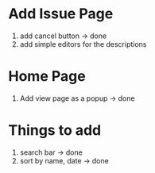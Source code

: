 # Add Issue Page

1. add cancel button -> done
2. add simple editors for the descriptions

# Home Page

1. Add view page as a popup -> done

# Things to add
1. search bar -> done
2. sort by name, date -> done
